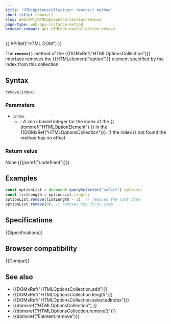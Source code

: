 ```yaml
---
title: "HTMLOptionsCollection: remove() method"
short-title: remove()
slug: Web/API/HTMLOptionsCollection/remove
page-type: web-api-instance-method
browser-compat: api.HTMLOptionsCollection.remove
---
```


{{ APIRef("HTML DOM") }}

The **`remove()`** method of the {{DOMxRef("HTMLOptionsCollection")}} interface removes the {{HTMLelement("option")}} element specified by the index from this collection.

## Syntax

```js-nolint
remove(index)
```

### Parameters

- `index`
  - : A zero-based integer for the index of the {{ domxref("HTMLOptionElement") }} in the {{DOMxRef("HTMLOptionsCollection")}}. If the index is not found the method has no effect.

### Return value

None ({{jsxref("undefined")}}).

## Examples

```js
const optionList = document.querySelector("select").options;
const listLength = optionList.length;
optionList.remove(listLength - 1); // removes the last item
optionList.remove(0); // removes the first item
```

## Specifications

{{Specifications}}

## Browser compatibility

{{Compat}}

## See also

- {{DOMxRef("HTMLOptionsCollection.add")}}
- {{DOMxRef("HTMLOptionsCollection.length")}}
- {{DOMxRef("HTMLOptionsCollection.selectedIndex")}}
- {{domxref("HTMLOptionsCollection") }}
- {{domxref("HTMLOptionsCollection.remove()")}}
- {{domxref("Element.remove")}}
